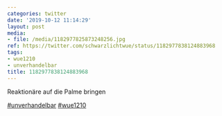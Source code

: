 ```yaml
---
categories: twitter
date: '2019-10-12 11:14:29'
layout: post
media:
- file: /media/1182977825873248256.jpg
ref: https://twitter.com/schwarzlichtwue/status/1182977838124883968
tags:
- wue1210
- unverhandelbar
title: 1182977838124883968
---
```

Reaktionäre auf die Palme bringen

[#unverhandelbar](/t/unverhandelbar) [#wue1210](/t/wue1210) 